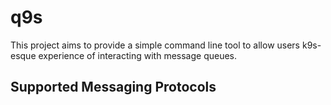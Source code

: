 # q9s


This project aims to provide a simple command line tool to allow users k9s-esque experience of interacting with message queues.


## Supported Messaging Protocols
